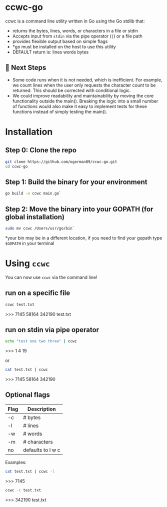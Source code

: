 # ccwc-go
ccwc is a command line utility written in Go using the Go stdlib that:
- returns the bytes, lines, words, or characters in a file or stdin 
- Accepts input from `stdin` via the pipe operator (`|`) or a file path
- provides flexible output based on simple flags
- *go must be installed on the host to use this utility
- DEFAULT return is: lines words bytes

## 🚧 Next Steps
- Some code runs when it is not needed, which is inefficient. For example, we count lines when the user only requests the character count to be returned. This should be corrected with conditional logic.
- We could improve readability and maintainability by moving the core functionality outside the main(). Breaking the logic into a small number of functions would also make it easy to implement tests for these functions instead of simply testing the main(). 

# Installation
## Step 0: Clone the repo
```sh
git clone https://github.com/ogorman89/ccwc-go.git
cd ccwc-go
```

## Step 1: Build the binary for your environment
```sh
go build -o ccwc main.go`
```

## Step 2: Move the binary into your GOPATH (for global installation)
```sh
sudo mv ccwc /Users/usr/go/bin`
```
*your bin may be in a different location, if you need to find your gopath type `$GOPATH` in your terminal

# Using `ccwc`
You can now use `ccwc` via the command line!

## run on a specific file
```sh
ccwc test.txt
```
\>\>\> 7145 58164 342190 test.txt

## run on stdin via pipe operator
```sh
echo "test one two three" | ccwc
```
\>\>\> 1 4 19

or

```sh
cat test.txt | ccwc
```
\>\>\> 7145 58164 342190 

## Optional flags
| Flag | Description |
|----|-------------|
| -c |	# bytes |
| -l |	# lines |
| -w |	# words |
| -m |	# characters |
| no | defaults to l w c |

Examples:

```sh
cat test.txt | ccwc -l
```
\>\>\> 7145

```sh
ccwc -c test.txt
```
\>\>\> 342190 test.txt
